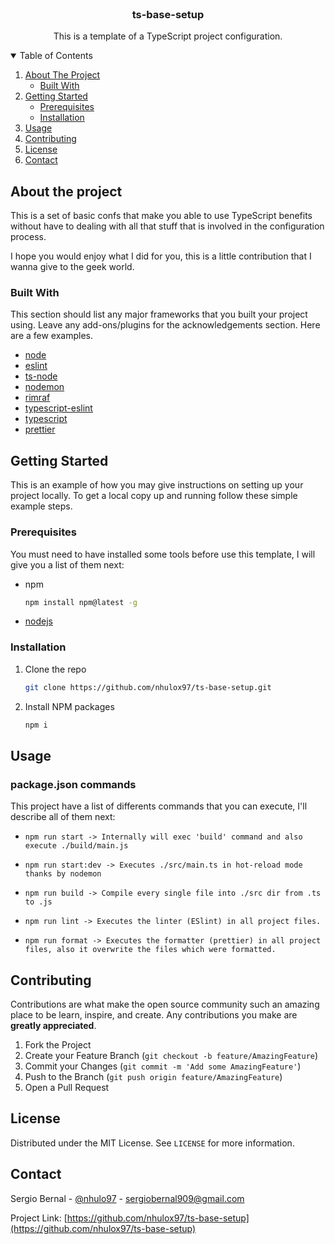 <!-- PROJECT LOGO -->
<br />
<p align="center">
  <h3 align="center">ts-base-setup</h3>

  <p align="center">
    This is a template of a TypeScript project configuration.
  </p>
</p>

<!-- TABLE OF CONTENTS -->
<details open="open">
  <summary>Table of Contents</summary>
  <ol>
    <li>
      <a href="#about-the-project">About The Project</a>
      <ul>
        <li><a href="#built-with">Built With</a></li>
      </ul>
    </li>
    <li>
      <a href="#getting-started">Getting Started</a>
      <ul>
        <li><a href="#prerequisites">Prerequisites</a></li>
        <li><a href="#installation">Installation</a></li>
      </ul>
    </li>
    <li><a href="#usage">Usage</a></li>
    <li><a href="#contributing">Contributing</a></li>
    <li><a href="#license">License</a></li>
    <li><a href="#contact">Contact</a></li>
  </ol>
</details>

<!-- ABOUT THE PROJECT -->

## About the project

This is a set of basic confs that make you able to use TypeScript benefits without have to dealing
with all that stuff that is involved in the configuration process.

I hope you would enjoy what I did for you, this is a little contribution that I wanna give to the
geek world.

### Built With

This section should list any major frameworks that you built your project using. Leave any add-ons/plugins for the acknowledgements section. Here are a few examples.

- [node](https://nodejs.org/es/)
- [eslint](https://www.npmjs.com/package/eslint)
- [ts-node](https://www.npmjs.com/package/ts-node)
- [nodemon](https://www.npmjs.com/package/nodemon)
- [rimraf](https://www.npmjs.com/package/rimraf)
- [typescript-eslint](https://www.npmjs.com/package/typescript-eslint)
- [typescript](https://www.typescriptlang.org/)
- [prettier](https://prettier.io/)

<!-- GETTING STARTED -->

## Getting Started

This is an example of how you may give instructions on setting up your project locally.
To get a local copy up and running follow these simple example steps.

### Prerequisites

You must need to have installed some tools before use this template, I will give you a list of them
next:

- npm
  ```sh
  npm install npm@latest -g
  ```
- [nodejs](https://nodejs.org/en/download/package-manager/)

### Installation

1. Clone the repo
   ```sh
   git clone https://github.com/nhulox97/ts-base-setup.git
   ```
2. Install NPM packages
   ```sh
   npm i
   ```

<!-- USAGE EXAMPLES -->

## Usage

### package.json commands
This project have a list of differents commands that you can execute, I'll describe all of them next:

- `npm run start -> Internally will exec 'build' command and also execute ./build/main.js`

- `npm run start:dev -> Executes ./src/main.ts in hot-reload mode thanks by nodemon`
- `npm run build -> Compile every single file into ./src dir from .ts to .js`
- `npm run lint -> Executes the linter (ESlint) in all project files. `
- `npm run format -> Executes the formatter (prettier) in all project files, also it overwrite the files which were formatted.`

<!-- CONTRIBUTING -->

## Contributing

Contributions are what make the open source community such an amazing place to be learn, inspire, and create. Any contributions you make are **greatly appreciated**.

1. Fork the Project
2. Create your Feature Branch (`git checkout -b feature/AmazingFeature`)
3. Commit your Changes (`git commit -m 'Add some AmazingFeature'`)
4. Push to the Branch (`git push origin feature/AmazingFeature`)
5. Open a Pull Request

<!-- LICENSE -->

## License

Distributed under the MIT License. See `LICENSE` for more information.

<!-- CONTACT -->

## Contact

Sergio Bernal - [@nhulo97](https://twitter.com/nhulox97) - sergiobernal909@gmail.com

Project Link: [https://github.com/nhulox97/ts-base-setup](https://github.com/nhulox97/ts-base-setup)
